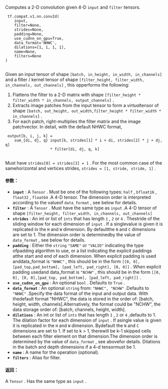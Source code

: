 Computes a 2-D convolution given 4-D  `input`  and  `filter`  tensors.

```
 tf.compat.v1.nn.conv2d(
    input,
    filter=None,
    strides=None,
    padding=None,
    use_cudnn_on_gpu=True,
    data_format='NHWC',
    dilations=[1, 1, 1, 1],
    name=None,
    filters=None
)
 
```

Given an input tensor of shape  `[batch, in_height, in_width, in_channels]` and a filter / kernel tensor of shape `[filter_height, filter_width, in_channels, out_channels]` , this opperforms the following:

1. Flattens the filter to a 2-D matrix with shape `[filter_height * filter_width * in_channels, output_channels]` .
2. Extracts image patches from the input tensor to form a *virtual*tensor of shape  `[batch, out_height, out_width,filter_height * filter_width * in_channels]` .
3. For each patch, right-multiplies the filter matrix and the image patchvector.
In detail, with the default NHWC format,

```
 output[b, i, j, k] =
    sum_{di, dj, q} input[b, strides[1] * i + di, strides[2] * j + dj, q]
                    * filter[di, dj, q, k]
 
```

Must have  `strides[0] = strides[3] = 1` .  For the most common case of the samehorizontal and vertices strides,  `strides = [1, stride, stride, 1]` .

#### 参数：
- **`input`** : A  `Tensor` . Must be one of the following types: `half` ,  `bfloat16` ,  `float32` ,  `float64` .A 4-D tensor. The dimension order is interpreted according to the valueof  `data_format` , see below for details.
- **`filter`** : A  `Tensor` . Must have the same type as  `input` .A 4-D tensor of shape `[filter_height, filter_width, in_channels, out_channels]` 
- **`strides`** : An int or list of  `ints`  that has length  `1` ,  `2`  or  `4` .  Thestride of the sliding window for each dimension of  `input` . If a singlevalue is given it is replicated in the  `H`  and  `W`  dimension. By defaultthe  `N`  and  `C`  dimensions are set to 1. The dimension order is determinedby the value of  `data_format` , see below for details.
- **`padding`** : Either the  `string`   `"SAME"`  or  `"VALID"`  indicating the type ofpadding algorithm to use, or a list indicating the explicit paddings atthe start and end of each dimension. When explicit padding is used anddata_format is  `"NHWC"` , this should be in the form  `[[0, 0], [pad_top,pad_bottom], [pad_left, pad_right], [0, 0]]` . When explicit padding usedand data_format is  `"NCHW"` , this should be in the form  `[[0, 0], [0, 0],[pad_top, pad_bottom], [pad_left, pad_right]]` .
- **`use_cudnn_on_gpu`** : An optional  `bool` . Defaults to  `True` .
- **`data_format`** : An optional  `string`  from:  `"NHWC", "NCHW"` .Defaults to  `"NHWC"` .Specify the data format of the input and output data. With thedefault format "NHWC", the data is stored in the order of:  [batch, height, width, channels].Alternatively, the format could be "NCHW", the data storage order of:  [batch, channels, height, width].
- **`dilations`** : An int or list of  `ints`  that has length  `1` ,  `2`  or  `4` ,defaults to 1. The dilation factor for each dimension of `input` . If asingle value is given it is replicated in the  `H`  and  `W`  dimension. Bydefault the  `N`  and  `C`  dimensions are set to 1. If set to k > 1, therewill be k-1 skipped cells between each filter element on that dimension.The dimension order is determined by the value of  `data_format` , see abovefor details. Dilations in the batch and depth dimensions if a 4-d tensormust be 1.
- **`name`** : A name for the operation (optional).
- **`filters`** : Alias for filter.


#### 返回：
A  `Tensor` . Has the same type as  `input` .

